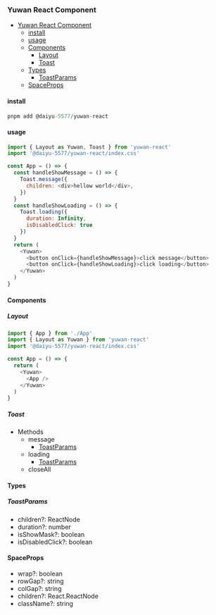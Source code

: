 ### Yuwan React Component

- [Yuwan React Component](#yuwan-react-component)
  - [install](#install)
  - [usage](#usage)
  - [Components](#components)
    - [Layout](#layout)
    - [Toast](#toast)
  - [Types](#types)
    - [ToastParams](#toastparams)
  - [SpaceProps](#spaceprops)

#### install
```javascript
pnpm add @daiyu-5577/yuwan-react
```

#### usage
```javascript
import { Layout as Yuwan, Toast } from 'yuwan-react'
import '@daiyu-5577/yuwan-react/index.css'

const App = () => {
  const handleShowMessage = () => {
    Toast.message({
      children: <div>hellow world</div>,
    })
  }
  const handleShowLoading = () => {
    Toast.loading({
      duration: Infinity,
      isDisabledClick: true
    })
  }
  return (
    <Yuwan>
      <button onClick={handleShowMessage}>click message</button>
      <button onClick={handleShowLoading}>click loading</button>
    </Yuwan>
  )
}
```

#### Components

##### Layout
```javascript
import { App } from './App'
import { Layout as Yuwan } from 'yuwan-react'
import '@daiyu-5577/yuwan-react/index.css'

const App = () => {
  return (
    <Yuwan>
      <App />
    </Yuwan>
  )
}
```

##### Toast
* Methods
  * message
    * [ToastParams](#ToastParams)
  * loading
    * [ToastParams](#ToastParams)
  * closeAll


#### Types

##### ToastParams
  * children?: ReactNode
  * duration?: number
  * isShowMask?: boolean
  * isDisabledClick?: boolean  

#### SpaceProps
  * wrap?: boolean
  * rowGap?: string
  * colGap?: string
  * children?: React.ReactNode
  * className?: string

